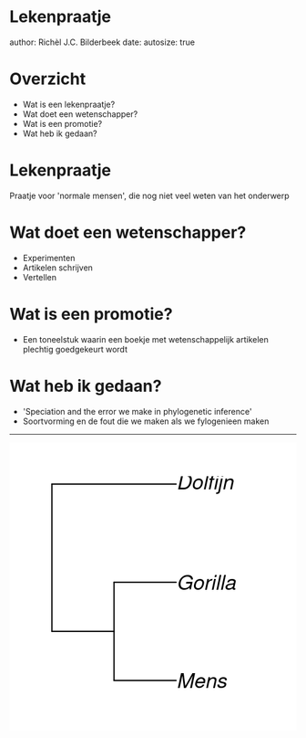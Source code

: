 Lekenpraatje
========================================================
author: Richèl J.C. Bilderbeek
date:
autosize: true

Overzicht
========================================================

 * Wat is een lekenpraatje?
 * Wat doet een wetenschapper?
 * Wat is een promotie?
 * Wat heb ik gedaan?


Lekenpraatje
========================================================

Praatje voor 'normale mensen',
die nog niet veel weten van het onderwerp

Wat doet een wetenschapper?
========================================================

 * Experimenten
 * Artikelen schrijven
 * Vertellen

Wat is een promotie?
========================================================

 * Een toneelstuk waarin een boekje met wetenschappelijk
   artikelen plechtig goedgekeurt wordt

Wat heb ik gedaan?
========================================================

 * 'Speciation and the error we make in phylogenetic inference'
 * Soortvorming en de fout die we maken als we fylogenieen maken

***

![plot of chunk unnamed-chunk-1](lekenpraatje-figure/unnamed-chunk-1-1.png)



